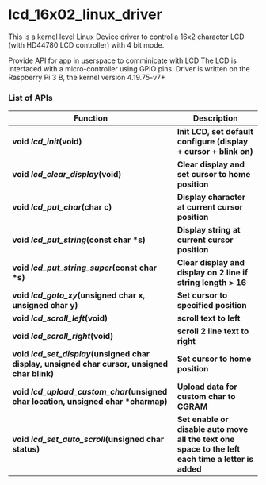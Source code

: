 # lcd_16x02_linux_driver

This is a kernel level Linux Device driver to control a 16x2 character LCD (with HD44780 LCD controller) with 4 bit mode.

Provide API for app in userspace to comminicate with LCD
The LCD is interfaced with a micro-controller using GPIO pins.
Driver is written on the Raspberry Pi 3 B, the kernel version 4.19.75-v7+

### List of APIs

| Function | Description |
| ------ | ------ |
| __void _lcd_init_(void)__ | __Init LCD, set default configure (display + cursor + blink on)__ |
| __void _lcd_clear_display_(void)__ | __Clear display and set cursor to home position__ |
| __void _lcd_put_char_(char c)__ | __Display character at current cursor position__ |
| __void _lcd_put_string_(const char *s)__ | __Display string at current cursor position__ |
| __void _lcd_put_string_super_(const char *s)__ | __Clear display and display on 2 line if string length > 16__ |
| __void _lcd_goto_xy_(unsigned char x, unsigned char y)__ | __Set cursor to specified position__ |
| __void _lcd_scroll_left_(void)__ | __scroll text to left__ |
| __void _lcd_scroll_right_(void)__ | __scroll 2 line text to right__ |
| __void _lcd_set_display_(unsigned char display, unsigned char cursor, unsigned char blink)__ | __Set cursor to home position__ |
| __void _lcd_upload_custom_char_(unsigned char location, unsigned char *charmap)__ | __Upload data for custom char to CGRAM__ |
| __void _lcd_set_auto_scroll_(unsigned char status)__ | __Set enable or disable auto move all the text one space to the left each time a letter is added__ |

